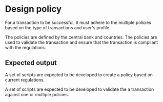 # Design policy

For a transaction to be successful, it must adhere to the multiple policies based on the type of transactions and user's profile. 

The policies are defined by the central bank and countries. The policies are used to validate the transaction and ensure that the transaction is compliant with the regulations.

## Expected output

A set of scripts are expected to be developed to create a policy based on current regulations.

A set of scripts are expected to be developed to validate the a transaction against one or multiple policies.

